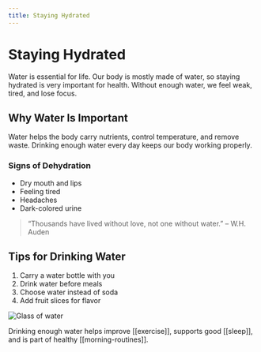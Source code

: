 ```yaml
---
title: Staying Hydrated
---
```

# Staying Hydrated

Water is essential for life. Our body is mostly made of water, so staying hydrated is very important for health. Without enough water, we feel weak, tired, and lose focus.

## Why Water Is Important
Water helps the body carry nutrients, control temperature, and remove waste. Drinking enough water every day keeps our body working properly.

### Signs of Dehydration
- Dry mouth and lips  
- Feeling tired  
- Headaches  
- Dark-colored urine  

> “Thousands have lived without love, not one without water.” – W.H. Auden

## Tips for Drinking Water
1. Carry a water bottle with you  
2. Drink water before meals  
3. Choose water instead of soda  
4. Add fruit slices for flavor  

![Glass of water](https://api.hub.jhu.edu/factory/sites/default/files/styles/landscape/public/ww-hydration-hub.jpg)

Drinking enough water helps improve [[exercise]], supports good [[sleep]], and is part of healthy [[morning-routines]].
